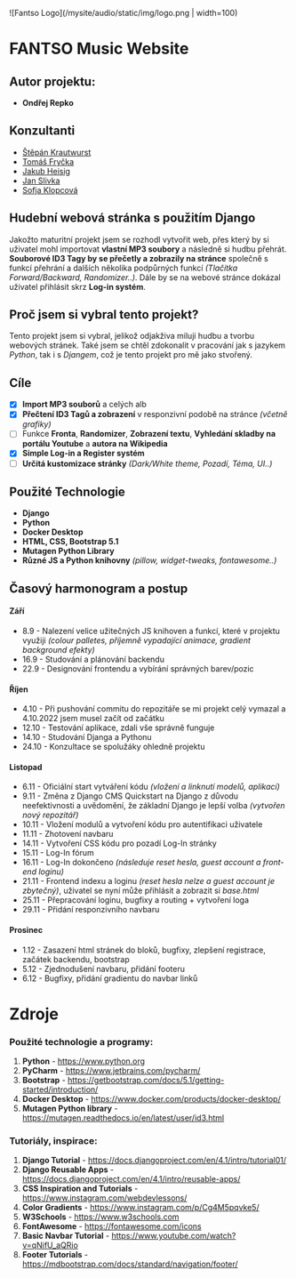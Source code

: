 ![Fantso Logo](/mysite/audio/static/img/logo.png | width=100)
# FANTSO Music Website

## Autor projektu: 
- **Ondřej Repko**

## Konzultanti
- [Štěpán Krautwurst](https://github.com/stallion7)
- [Tomáš Fryčka](https://github.com/kektoor)
- [Jakub Heisig](https://github.com/ncplyn)
- [Jan Slivka](https://github.com/HansS04)
- [Sofja Klopcová]()
 
 ## Hudební webová stránka s použitím Django 
Jakožto maturitní projekt jsem se rozhodl vytvořit web, přes který by si uživatel mohl importovat **vlastní MP3 soubory** a následně si hudbu přehrát. **Souborové ID3 Tagy by se přečetly a zobrazily na stránce** společně s funkcí přehrání a dalších několika podpůrných funkcí _(Tlačítka Forward/Backward, Randomizer..)_. Dále by se na webové stránce dokázal uživatel přihlásit skrz **Log-in systém**.

## Proč jsem si vybral tento projekt?
Tento projekt jsem si vybral, jelikož odjakživa miluji hudbu a tvorbu webových stránek. Také jsem se chtěl zdokonalit v pracování jak s jazykem _Python_, tak i s _Djangem_, což je tento projekt pro mě jako stvořený.

## Cíle
- [x] **Import MP3 souborů** a celých alb
- [x] **Přečtení ID3 Tagů a zobrazení** v responzivní podobě na stránce _(včetně grafiky)_
- [ ] Funkce **Fronta**, **Randomizer**, **Zobrazení textu**, **Vyhledání skladby na portálu Youtube** a **autora na Wikipedia**
- [x] **Simple Log-in a Register systém**
- [ ] **Určitá kustomizace stránky** _(Dark/White theme, Pozadí, Téma, UI..)_

## Použité Technologie
- **Django**
- **Python**
- **Docker Desktop**
- **HTML, CSS, Bootstrap 5.1**
- **Mutagen Python Library**
- **Různé JS a Python knihovny** _(pillow, widget-tweaks, fontawesome..)_

## Časový harmonogram a postup

#### Září
- 8.9 - Nalezení velice užitečných JS knihoven a funkcí, které v projektu využiji _(colour palletes, příjemně vypadající animace, gradient background efekty)_
- 16.9 - Studování a plánování backendu 
- 22.9 - Designování frontendu a vybírání správných barev/pozic

#### Říjen
- 4.10 - Při pushování commitu do repozitáře se mi projekt celý vymazal a 4.10.2022 jsem musel začít od začátku
- 12.10 - Testování aplikace, zdali vše správně funguje
- 14.10 - Studování Djanga a Pythonu
- 24.10 - Konzultace se spolužáky ohledně projektu
#### Listopad
- 6.11 - Oficiální start vytváření kódu _(vložení a linknutí modelů, aplikací)_
- 9.11 - Změna z Django CMS Quickstart na Django z důvodu neefektivnosti a uvědomění, že základní Django je lepší volba _(vytvořen nový repozitář)_
- 10.11 - Vložení modulů a vytvoření kódu pro autentifikaci uživatele
- 11.11 - Zhotovení navbaru
- 14.11 - Vytvoření CSS kódu pro pozadí Log-In stránky
- 15.11 - Log-In fórum
- 16.11 - Log-In dokončeno _(následuje reset hesla, guest account a front-end loginu)_
- 21.11 - Frontend indexu a loginu _(reset hesla nelze a guest account je zbytečný)_, uživatel se nyní může přihlásit a zobrazit si _base.html_
- 25.11 - Přepracování loginu, bugfixy a routing + vytvoření loga
- 29.11 - Přidání responzivního navbaru

#### Prosinec
- 1.12 - Zasazení html stránek do bloků, bugfixy, zlepšení registrace, začátek backendu, bootstrap 
- 5.12 - Zjednodušení navbaru, přidání footeru
- 6.12 - Bugfixy, přidání gradientu do navbar linků

# Zdroje
### Použité technologie a programy:
1. **Python** - https://www.python.org  
2. **PyCharm** - https://www.jetbrains.com/pycharm/
3. **Bootstrap** - https://getbootstrap.com/docs/5.1/getting-started/introduction/
4. **Docker Desktop** - https://www.docker.com/products/docker-desktop/
5. **Mutagen Python library** - https://mutagen.readthedocs.io/en/latest/user/id3.html
### Tutoriály, inspirace:
1. **Django Tutorial** - https://docs.djangoproject.com/en/4.1/intro/tutorial01/
2. **Django Reusable Apps** - https://docs.djangoproject.com/en/4.1/intro/reusable-apps/
3. **CSS Inspiration and Tutorials** - https://www.instagram.com/webdevlessons/
4. **Color Gradients** - https://www.instagram.com/p/Cg4M5pqvke5/
5. **W3Schools** - https://www.w3schools.com
6. **FontAwesome** - https://fontawesome.com/icons
7. **Basic Navbar Tutorial** - https://www.youtube.com/watch?v=qNifU_aQRio
8. **Footer Tutorials** - https://mdbootstrap.com/docs/standard/navigation/footer/
